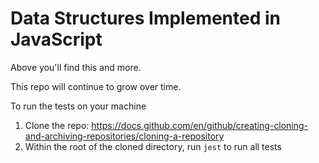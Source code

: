 # Data Structures Implemented in JavaScript

Above you'll find this and more.

This repo will continue to grow over time.

To run the tests on your machine

1. Clone the repo: https://docs.github.com/en/github/creating-cloning-and-archiving-repositories/cloning-a-repository
2. Within the root of the cloned directory, run `jest` to run all tests


